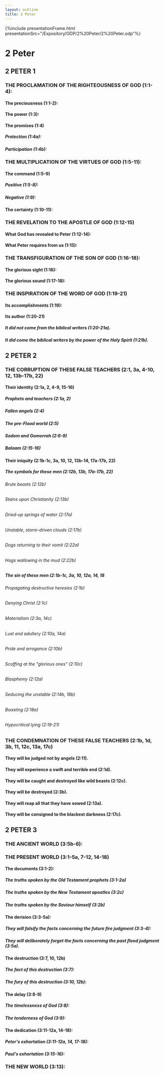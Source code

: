 ```yaml
---
layout: outline
title: 2 Peter
---
```

{%include presentationFrame.html presentationSrc="/Expository/ODP/2%20Peter/2%20Peter.odp"%}

# 2 Peter
## 2 PETER 1 
### THE PROCLAMATION OF THE RIGHTEOUSNESS OF GOD (1:1-4): 
####  The preciousness (1:1-2): 
####  The power (1:3): 
####  The promises (1:4) 
#####  Protection (1:4a): 
#####  Participation (1:4b): 
### THE MULTIPLICATION OF THE VIRTUES OF GOD (1:5-11): 
####  The command (1:5-9) 
#####  Positive (1:5-8): 
#####  Negative (1:9): 
####  The certainty (1:10-11): 
### THE REVELATION TO THE APOSTLE OF GOD (1:12-15) 
####  What God has revealed to Peter (1:12-14): 
####  What Peter requires from us (1:15): 
### THE TRANSFIGURATION OF THE SON OF GOD (1:16-18): 
####  The glorious sight (1:16): 
####  The glorious sound (1:17-18): 
### THE INSPIRATION OF THE WORD OF GOD (1:19-21) 
####  Its accomplishments (1:19): 
####  Its author (1:20-21) 
#####  It did not come from the biblical writers (1:20-21a). 
#####  It did come the biblical writers by the power of the Holy Spirit (1:21b). 
## 2 PETER 2 
### THE CORRUPTION OF THESE FALSE TEACHERS (2:1, 3a, 4-10, 12, 13b-17b, 22) 
####  Their identity (2:1a, 2, 4-9, 15-16) 
#####  Prophets and teachers (2:1a, 2) 
#####  Fallen angels (2:4) 
#####  The pre-Flood world (2:5) 
#####  Sodom and Gomorrah (2:6-9) 
#####  Balaam (2:15-16) 
####  Their iniquity (2:1b-1c, 3a, 10, 12, 13b-14, 17a-17b, 22) 
#####  The symbols for these men (2:12b, 13b, 17a-17b, 22) 
######  Brute beasts (2:12b) 
######  Stains upon Christianity (2:13b) 
######  Dried-up springs of water (2:17a) 
######  Unstable, storm-driven clouds (2:17b) 
######  Dogs returning to their vomit (2:22a) 
######  Hogs wallowing in the mud (2:22b) 
#####  The sin of these men (2:1b-1c, 3a, 10, 12a, 14, 18 
######  Propagating destructive heresies (2:1b) 
######  Denying Christ (2:1c) 
######  Materialism (2:3a, 14c) 
######  Lust and adultery (2:10a, 14a) 
######  Pride and arrogance (2:10b) 
######  Scoffing at the \"glorious ones\" (2:10c) 
######  Blasphemy (2:12a) 
######  Seducing the unstable (2:14b, 18b) 
######  Boasting (2:18a) 
######  Hypocritical lying (2:19-21) 
### THE CONDEMNATION OF THESE FALSE TEACHERS (2:1b, 1d, 3b, 11, 12c, 13a, 17c) 
####  They will be judged not by angels (2:11). 
####  They will experience a swift and terrible end (2:1d). 
####  They will be caught and destroyed like wild beasts (2:12c). 
####  They will be destroyed (2:3b). 
####  They will reap all that they have sowed (2:13a). 
####  They will be consigned to the blackest darkness (2:17c). 
## 2 PETER 3 
### THE ANCIENT WORLD (3:5b-6): 
### THE PRESENT WORLD (3:1-5a, 7-12, 14-18) 
####  The documents (3:1-2): 
#####  The truths spoken by the Old Testament prophets (3:1-2a) 
#####  The truths spoken by the New Testament apostles (3:2c) 
#####  The truths spoken by the Saviour himself (3:2b) 
####  The derision (3:3-5a): 
#####  They will falsify the facts concerning the future fire judgment (3:3-4): 
#####  They will deliberately forget the facts concerning the past flood judgment (3:5a). 
####  The destruction (3:7, 10, 12b) 
#####  The fact of this destruction (3:7): 
#####  The fury of this destruction (3:10, 12b): 
####  The delay (3:8-9) 
#####  The timelessness of God (3:8): 
#####  The tenderness of God (3:9): 
####  The dedication (3:11-12a, 14-18): 
#####  Peter\'s exhortation (3:11-12a, 14, 17-18): 
#####  Paul\'s exhortation (3:15-16): 
### THE NEW WORLD (3:13): 

